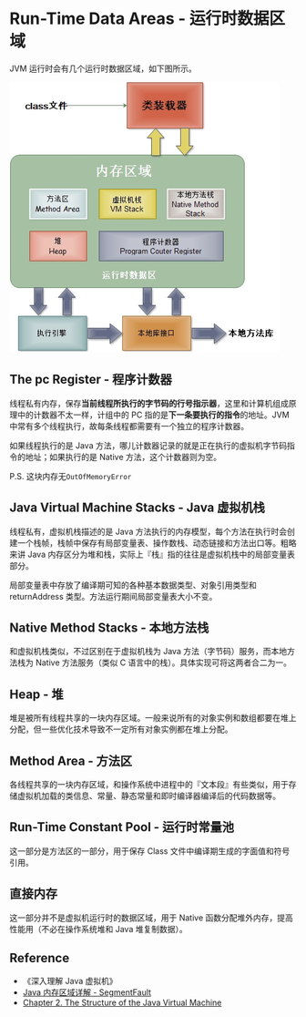 # Run-Time Data Areas - 运行时数据区域

JVM 运行时会有几个运行时数据区域，如下图所示。

![Run Time Data Areas](../images/java_run_time_data_areas.jpeg)

## The pc Register - 程序计数器

线程私有内存，保存**当前线程所执行的字节码的行号指示器**，这里和计算机组成原理中的计数器不太一样，计组中的 PC 指的是**下一条要执行的指令**的地址。JVM 中常有多个线程执行，故每条线程都需要有一个独立的程序计数器。

如果线程执行的是 Java 方法，哪儿计数器记录的就是正在执行的虚拟机字节码指令的地址；如果执行的是 Native 方法，这个计数器则为空。

P.S. 这块内存无`OutOfMemoryError`

## Java Virtual Machine Stacks - Java 虚拟机栈

线程私有，虚拟机栈描述的是 Java 方法执行的内存模型，每个方法在执行时会创建一个栈帧，栈帧中保存有局部变量表、操作数栈、动态链接和方法出口等。粗略来讲 Java 内存区分为堆和栈，实际上『栈』指的往往是虚拟机栈中的局部变量表部分。

局部变量表中存放了编译期可知的各种基本数据类型、对象引用类型和 returnAddress 类型。方法运行期间局部变量表大小不变。

## Native Method Stacks - 本地方法栈

和虚拟机栈类似，不过区别在于虚拟机栈为 Java 方法（字节码）服务，而本地方法栈为 Native 方法服务（类似 C 语言中的栈）。具体实现可将这两者合二为一。

## Heap - 堆

堆是被所有线程共享的一块内存区域。一般来说所有的对象实例和数组都要在堆上分配，但一些优化技术导致不一定所有对象实例都在堆上分配。

## Method Area - 方法区

各线程共享的一块内存区域，和操作系统中进程中的『文本段』有些类似，用于存储虚拟机加载的类信息、常量、静态常量和即时编译器编译后的代码数据等。

## Run-Time Constant Pool - 运行时常量池

这一部分是方法区的一部分，用于保存 Class 文件中编译期生成的字面值和符号引用。

## 直接内存

这一部分并不是虚拟机运行时的数据区域，用于 Native 函数分配堆外内存，提高性能用（不必在操作系统堆和 Java 堆复制数据）。

## Reference

- 《深入理解 Java 虚拟机》
- [Java 内存区域详解 - SegmentFault](http://segmentfault.com/a/1190000002931555)
- [Chapter 2. The Structure of the Java Virtual Machine](https://docs.oracle.com/javase/specs/jvms/se7/html/jvms-2.html)
